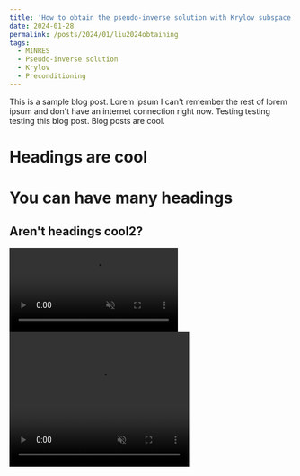 ```yaml
---
title: 'How to obtain the pseudo-inverse solution with Krylov subspace methods'
date: 2024-01-28
permalink: /posts/2024/01/liu2024obtaining
tags:
  - MINRES
  - Pseudo-inverse solution
  - Krylov
  - Preconditioning
---
```


This is a sample blog post. Lorem ipsum I can't remember the rest of lorem ipsum and don't have an internet connection right now. Testing testing testing this blog post. Blog posts are cool.

Headings are cool
======

You can have many headings
======

Aren't headings cool2?
------
<div class="background-container">
    <video autoplay loop muted playsinline>
      <source src="videos/curlcurl_all.mp4" type="video/mp4">
    </video>
</div>

<video width="320" height="240" autoplay loop muted playsinline>
  <source src="/videos/curlcurl_all.mp4" type="video/mp4">
</video>
